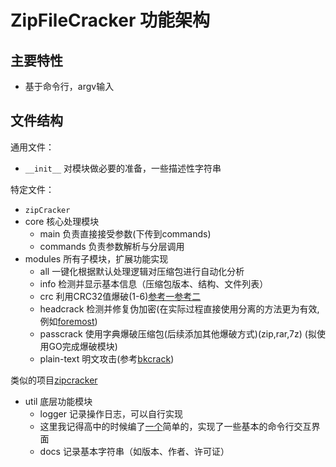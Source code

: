 # ZipFileCracker 功能架构

## 主要特性

- 基于命令行，argv输入

## 文件结构

通用文件：

- `__init__` 对模块做必要的准备，一些描述性字符串

特定文件：

- `zipCracker`
- core 核心处理模块
  - main 负责直接接受参数(下传到commands)
  - commands 负责参数解析与分层调用
- modules 所有子模块，扩展功能实现
  - all 一键化根据默认处理逻辑对压缩包进行自动化分析
  - info 检测并显示基本信息（压缩包版本、结构、文件列表）
  - crc 利用CRC32值爆破(1-6)[参考一](https://github.com/AabyssZG/CRC32-Tools)[参考二](https://github.com/theonlypwner/crc32)
  - headcrack 检测并修复伪加密(在实际过程直接使用分离的方法更为有效,例如[foremost](https://github.com/korczis/foremost))
  - passcrack 使用字典爆破压缩包(后续添加其他爆破方式)(zip,rar,7z) (拟使用GO完成爆破模块)
  - plain-text 明文攻击(参考[bkcrack](https://github.com/kimci86/bkcrack))

类似的项目[zipcracker](https://github.com/asaotomo/ZipCracker)

- util 底层功能模块
  - logger 记录操作日志，可以自行实现
  - 这里我记得高中的时候编了[一个](https://github.com/clonewith/translator-tools)简单的，实现了一些基本的命令行交互界面
  - docs 记录基本字符串（如版本、作者、许可证）
